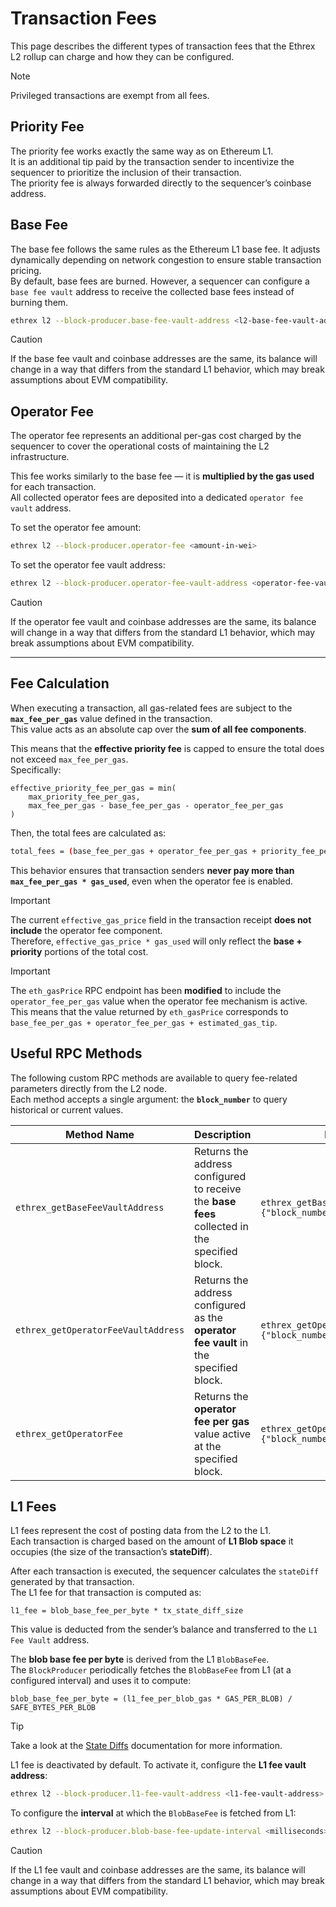 # Transaction Fees

This page describes the different types of transaction fees that the Ethrex L2 rollup can charge and how they can be configured.

> [!NOTE]  
> Privileged transactions are exempt from all fees.

## Priority Fee

The priority fee works exactly the same way as on Ethereum L1.  
It is an additional tip paid by the transaction sender to incentivize the sequencer to prioritize the inclusion of their transaction.  
The priority fee is always forwarded directly to the sequencer’s coinbase address.

## Base Fee

The base fee follows the same rules as the Ethereum L1 base fee. It adjusts dynamically depending on network congestion to ensure stable transaction pricing.  
By default, base fees are burned. However, a sequencer can configure a `base fee vault` address to receive the collected base fees instead of burning them.

```sh
ethrex l2 --block-producer.base-fee-vault-address <l2-base-fee-vault-address>
```

> [!CAUTION]  
> If the base fee vault and coinbase addresses are the same, its balance will change in a way that differs from the standard L1 behavior, which may break assumptions about EVM compatibility.


## Operator Fee

The operator fee represents an additional per-gas cost charged by the sequencer to cover the operational costs of maintaining the L2 infrastructure.

This fee works similarly to the base fee — it is **multiplied by the gas used** for each transaction.  
All collected operator fees are deposited into a dedicated `operator fee vault` address.

To set the operator fee amount:

```sh
ethrex l2 --block-producer.operator-fee <amount-in-wei>
```

To set the operator fee vault address:

```sh
ethrex l2 --block-producer.operator-fee-vault-address <operator-fee-vault-address>
```

> [!CAUTION]  
> If the operator fee vault and coinbase addresses are the same, its balance will change in a way that differs from the standard L1 behavior, which may break assumptions about EVM compatibility.


---

## Fee Calculation

When executing a transaction, all gas-related fees are subject to the **`max_fee_per_gas`** value defined in the transaction.  
This value acts as an absolute cap over the **sum of all fee components**.

This means that the **effective priority fee** is capped to ensure the total does not exceed `max_fee_per_gas`.  
Specifically:

```
effective_priority_fee_per_gas = min(
    max_priority_fee_per_gas,
    max_fee_per_gas - base_fee_per_gas - operator_fee_per_gas
)
```

Then, the total fees are calculated as:

```sh
total_fees = (base_fee_per_gas + operator_fee_per_gas + priority_fee_per_gas) * gas_used
```

This behavior ensures that transaction senders **never pay more than `max_fee_per_gas * gas_used`**, even when the operator fee is enabled.

> [!IMPORTANT]  
> The current `effective_gas_price` field in the transaction receipt **does not include** the operator fee component.  
> Therefore, `effective_gas_price * gas_used` will only reflect the **base + priority** portions of the total cost.  

> [!IMPORTANT]  
> The `eth_gasPrice` RPC endpoint has been **modified** to include the `operator_fee_per_gas` value when the operator fee mechanism is active.  
> This means that the value returned by `eth_gasPrice` corresponds to `base_fee_per_gas + operator_fee_per_gas + estimated_gas_tip`.

## Useful RPC Methods

The following custom RPC methods are available to query fee-related parameters directly from the L2 node.  
Each method accepts a single argument: the **`block_number`** to query historical or current values.

| Method Name | Description | Example |
|--------------|-------------|----------|
| `ethrex_getBaseFeeVaultAddress` | Returns the address configured to receive the **base fees** collected in the specified block. | ```ethrex_getBaseFeeVaultAddress {"block_number": 12345}``` |
| `ethrex_getOperatorFeeVaultAddress` | Returns the address configured as the **operator fee vault** in the specified block. | ```ethrex_getOperatorFeeVaultAddress {"block_number": 12345}``` |
| `ethrex_getOperatorFee` | Returns the **operator fee per gas** value active at the specified block. | ```ethrex_getOperatorFee {"block_number": 12345}``` |


## L1 Fees

L1 fees represent the cost of posting data from the L2 to the L1.  
Each transaction is charged based on the amount of **L1 Blob space** it occupies (the size of the transaction’s **stateDiff**).  

After each transaction is executed, the sequencer calculates the `stateDiff` generated by that transaction.  
The L1 fee for that transaction is computed as:

```
l1_fee = blob_base_fee_per_byte * tx_state_diff_size
```

This value is deducted from the sender’s balance and transferred to the `L1 Fee Vault` address.

The **blob base fee per byte** is derived from the L1 `BlobBaseFee`.  
The `BlockProducer` periodically fetches the `BlobBaseFee` from L1 (at a configured interval) and uses it to compute:

```
blob_base_fee_per_byte = (l1_fee_per_blob_gas * GAS_PER_BLOB) / SAFE_BYTES_PER_BLOB
```

> [!TIP]  
> Take a look at the [State Diffs](./state_diffs.md) documentation for more information.

L1 fee is deactivated by default. To activate it, configure the **L1 fee vault address**:

```sh
ethrex l2 --block-producer.l1-fee-vault-address <l1-fee-vault-address>
```

To configure the **interval** at which the `BlobBaseFee` is fetched from L1:

```sh
ethrex l2 --block-producer.blob-base-fee-update-interval <milliseconds>
```

> [!CAUTION]  
> If the L1 fee vault and coinbase addresses are the same, its balance will change in a way that differs from the standard L1 behavior, which may break assumptions about EVM compatibility.
